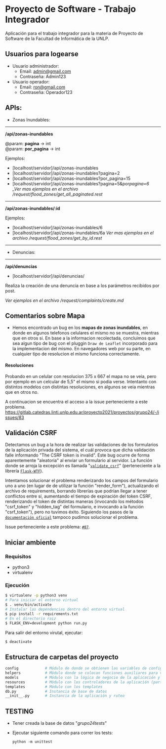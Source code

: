 # Proyecto de Software - Trabajo Integrador

Aplicación para el trabajo integrador para la materia de Proyecto de Software de la Facultad de Informática de la UNLP.

## Usuarios para logearse

- Usuario administrador:
  - Email: admin@gmail.com
  - Contraseña: Admin123
- Usuario operador:
  - Email: ron@gmail.com
  - Contraseña: Operador123

## APIs:

- Zonas Inundables:

---

**/api/zonas-inundables**

@param: **pagina** -> int  
 @param: **por_pagina** -> int

Ejemplos:

- [localhost/servidor]/api/zonas-inundables
- [localhost/servidor]/api/zonas-inundables?pagina=2
- [localhost/servidor]/api/zonas-inundables?por_pagina=15
- [localhost/servidor]/api/zonas-inundables?pagina=5&por*pagina=6  
  \_Ver mas ejemplos en el archivo /request/flood_zones/get_all_paginated.rest*

---

**/api/zonas-inundables/:id**

Ejemplos:

- [localhost/servidor]/api/zonas-inundables/6
- [localhost/servidor]/api/zonas-inundables/6a
  _Ver mas ejemplos en el archivo /request/flood_zones/get_by_id.rest_

---

- Denuncias:

---

**/api/denuncias**

- [localhost/servidor]/api/denuncias/

Realiza la creación de una denuncia en base a los parámetros recibidos por post.

_Ver ejemplos en el archivo /request/complaints/create.md_

## Comentarios sobre Mapa

- Hemos encontrado un bug en los **mapas de zonas inundables**, en donde en algunos telefonos celulares el mismo no se muestra, mientras que en otros si. En base a la informacion recolectada, concluimos que sea algun tipo de bug con el pluggin `Draw de Leaflet` incorporado para la implementacion del mismo. En navegadores web por su parte, en cualquier tipo de resolucion el mismo funciona correctamente.

#### Resoluciones

Probando en un celular con resolucion 375 x 667 el mapa no se veia, pero por ejemplo en un celcular de 5,5" el mismo si podia verse. Intentanto con distintos modelos con distintas resoluciones, en algunos se veia mientras que en otros no.

A continuacion se encuentra el acceso a la issue perteneciente a este problema.
https://gitlab.catedras.linti.unlp.edu.ar/proyecto2021/proyectos/grupo24/-/issues/83

## Validación CSRF

Detectamos un bug a la hora de realizar las validaciones de los formularios de la aplicación privada del sistema, el cuál provoca que dicha validación falle informando "The CSRF token is invalid". Este bug ocurre de forma aparentemente "aleatoria" al enviar un formulario al servidor. La función donde se arroja la excepción es llamada "[`validate_csrf`](https://flask-unchained.readthedocs.io/en/latest/_modules/flask_wtf/csrf.html)" (perteneciente a la librería [`Flask-WTF`](https://flask-wtf.readthedocs.io/en/0.15.x/)).

Intentamos solucionar el problema renderizando los campos del formulario uno a uno (en lugar de de utilizar la función "render_form"), actualizando el archivo de requirements, borrando librerías que podrían llegar a tener conflictos entre sí, aumentando el tiempo de expiración del token CSRF, renderizando el token de distintas maneras (invocando los métodos "csrf_token" y "hidden_tag" del formulario, e invocando a la función "csrf_token"), pero no tuvimos éxito. Siguiendo los pasos de la [`documentación oficial`](https://flask-wtf.readthedocs.io/en/0.15.x/csrf/) tampoco pudimos solucionar el problema.

Issue perteneciente a este problema: [`#87`](https://gitlab.catedras.linti.unlp.edu.ar/proyecto2021/proyectos/grupo24/-/issues/87).

## Iniciar ambiente

### Requisitos

- python3
- virtualenv

### Ejecución

```bash
$ virtualenv -p python3 venv
# Para iniciar el entorno virtual
$ . venv/bin/activate
# Instalar las dependencias dentro del entorno virtual
$ pip install -r requirements.txt
# En el directorio raiz
$ FLASK_ENV=development python run.py
```

Para salir del entorno virutal, ejecutar:

```bash
$ deactivate
```

## Estructura de carpetas del proyecto

```bash
config            # Módulo de donde se obtienen las variables de configuración
helpers           # Módulo donde se colocan funciones auxiliares para varias partes del código
models            # Módulo con la lógica de negocio de la aplicación y la conexión a la base de datos
resources         # Módulo con los controladores de la aplicación (parte web)
templates         # Módulo con los templates
db.py             # Instancia de base de datos
__init__.py       # Instancia de la aplicación y ruteo
```

## TESTING

- Tener creada la base de datos "_grupo24tests_"
- Ejecutar siguiente comando para correr los tests:

  ```
  python -m unittest
  ```

